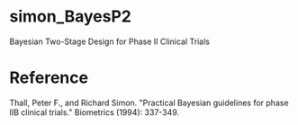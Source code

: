# simon_BayesP2
Bayesian Two-Stage Design for Phase II Clinical Trials

# Reference
Thall, Peter F., and Richard Simon. "Practical Bayesian guidelines for phase IIB clinical trials." Biometrics (1994): 337-349.
